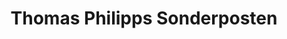 ---
title: "Thomas Philipps Sonderposten"
url: /planetal/thomas-philipps-sonderposten/
shop: Supermarkt
---